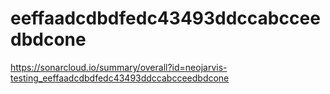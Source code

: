 # eeffaadcdbdfedc43493ddccabcceedbdcone
https://sonarcloud.io/summary/overall?id=neojarvis-testing_eeffaadcdbdfedc43493ddccabcceedbdcone
